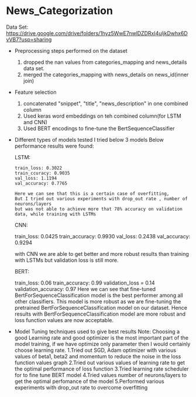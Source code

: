 # News_Categorization
Data Set: https://drive.google.com/drive/folders/1hyz5WwE7nwlDZDRxI4uljkDwhx6DvVB7?usp=sharing


- Preprocessing steps performed on the dataset
  1. dropped the nan values from categories_mapping and news_details data set.
  2. merged the categories_mapping with news_details on news_id(inner join)
  
- Feature selection
  1. concatenated "snippet", "title", "news_description" in one combined column
  2. Used keras word embeddings on teh combined column(for LSTM and CNN)
  3. Used BERT encodings to fine-tune the BertSequenceClassifier

- Different types of models tested
  I tried below 3 models
	Below performance results were found:

	LSTM:

	  train_loss: 0.3022 
	  train_ccuracy: 0.9035
	  val_loss: 1.1194
	  val_accuracy: 0.7765
	  
	  Here we can see that this is a certain case of overfitting, 
	  But I tried out various experiments with drop_out rate , number of neurons/layers
	  but was not able to achieve more that 78% accuracy on validation data, while training with LSTMs

	CNN:

	 train_loss: 0.0425
	 train_accuracy: 0.9930
	 val_loss: 0.2438
	 val_accuracy: 0.9294
	 
	 with CNN we are able to get better and more robust results than training with LSTMs but validation loss is still more.

	BERT:

	 train_loss: 0.06
	 train_accuracy: 0.99
	 validation_loss = 0.14
	 validation_accuracy: 0.97
	 Here we can see that fine-tuned BertForSequenceClassification model is the best performer among all other classifiers.
	 This model is more robust as we are fine-tuning the pretrained BertForSequenceClassification model on our dataset.
	 Hence results with BertForSequenceClassification model are more robust and loss function values are now acceptable.
	 
- Model Tuning techniques used to give best results
	Note: Choosing a good Learning rate and good optimizer is the most important part of the model training, 
		  if we have optimize only parameter then I would certainly choose learning rate.
	1.Tried out SGD, Adam optimizer with various values of beta1, beta2  and momentum to reduce the noise in the loss function values graph
    2.Tried out various values of learning rate to get the optimal performance of loss function
	3.Tried learning rate scheduler for to fine tune BERT model
	4.Tried values number of neurons/layers to get the optimal perfomance of the model
	5.Performed various experiments with drop_out rate to overcome overfitting


